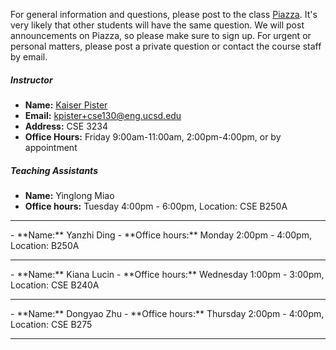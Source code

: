 For general information and questions, please post to the class
[Piazza](https://piazza.com/ucsd/summer2019/cse130).  It's very likely that
other students will have the same question. We will post announcements on
Piazza, so please make sure to sign up.  For urgent or personal matters, please
post a private question or contact the course staff by email.

##### Instructor

- **Name:** [Kaiser Pister](https://cseweb.ucsd.edu/~kpister/)
- **Email:** <kpister+cse130@eng.ucsd.edu>
- **Address:** CSE 3234
- **Office Hours:** Friday 9:00am-11:00am, 2:00pm-4:00pm, or by appointment

##### Teaching Assistants

- **Name:** Yinglong Miao
- **Office hours:** Tuesday 4:00pm - 6:00pm, Location: CSE B250A
<hr/>
- **Name:** Yanzhi Ding
- **Office hours:** Monday 2:00pm - 4:00pm, Location: B250A
<hr/>
- **Name:** Kiana Lucin
- **Office hours:** Wednesday 1:00pm - 3:00pm, Location: CSE B240A
<hr/>
- **Name:** Dongyao Zhu
- **Office hours:** Thursday 2:00pm - 4:00pm, Location: CSE B275
<hr/>
